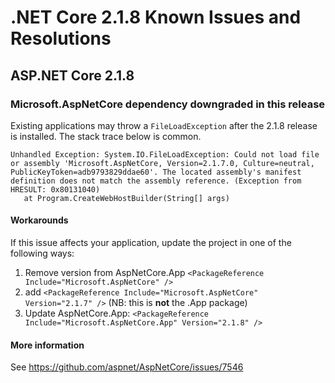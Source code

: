 # .NET Core 2.1.8 Known Issues and Resolutions

## ASP.NET Core 2.1.8

### Microsoft.AspNetCore dependency downgraded in this release

Existing applications may throw a `FileLoadException` after the 2.1.8 release is installed. The stack trace below is
common.
```
Unhandled Exception: System.IO.FileLoadException: Could not load file or assembly 'Microsoft.AspNetCore, Version=2.1.7.0, Culture=neutral, PublicKeyToken=adb9793829ddae60'. The located assembly's manifest definition does not match the assembly reference. (Exception from HRESULT: 0x80131040)
   at Program.CreateWebHostBuilder(String[] args)
```

#### Workarounds

If this issue affects your application, update the project in one of the following ways:
1. Remove version from AspNetCore.App `<PackageReference Include="Microsoft.AspNetCore" />`
2. add `<PackageReference Include="Microsoft.AspNetCore" Version="2.1.7" />` (NB: this is **not** the .App package)
3. Update AspNetCore.App: `<PackageReference Include="Microsoft.AspNetCore.App" Version="2.1.8" />`

#### More information

See https://github.com/aspnet/AspNetCore/issues/7546